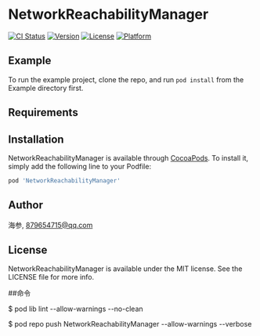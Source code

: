# NetworkReachabilityManager

[![CI Status](https://img.shields.io/travis/海参/NetworkReachabilityManager.svg?style=flat)](https://travis-ci.org/海参/NetworkReachabilityManager)
[![Version](https://img.shields.io/cocoapods/v/NetworkReachabilityManager.svg?style=flat)](https://cocoapods.org/pods/NetworkReachabilityManager)
[![License](https://img.shields.io/cocoapods/l/NetworkReachabilityManager.svg?style=flat)](https://cocoapods.org/pods/NetworkReachabilityManager)
[![Platform](https://img.shields.io/cocoapods/p/NetworkReachabilityManager.svg?style=flat)](https://cocoapods.org/pods/NetworkReachabilityManager)

## Example

To run the example project, clone the repo, and run `pod install` from the Example directory first.

## Requirements

## Installation

NetworkReachabilityManager is available through [CocoaPods](https://cocoapods.org). To install
it, simply add the following line to your Podfile:

```ruby
pod 'NetworkReachabilityManager'
```

## Author

海参, 879654715@qq.com

## License

NetworkReachabilityManager is available under the MIT license. See the LICENSE file for more info.

##命令

$ pod lib lint --allow-warnings --no-clean

$ pod repo push  NetworkReachabilityManager --allow-warnings --verbose
